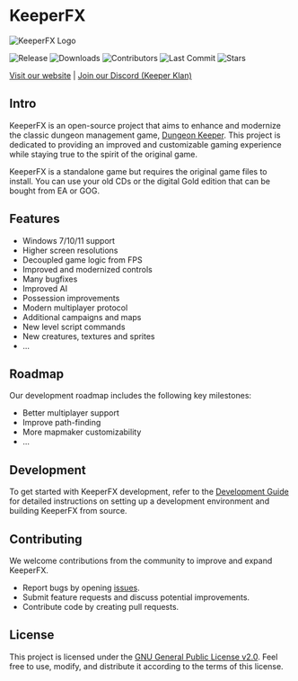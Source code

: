 # KeeperFX

![KeeperFX Logo](https://keeperfx.net/img/top-banner.png)

![Release](https://img.shields.io/github/v/release/dkfans/keeperfx?style=flat-square)
![Downloads](https://img.shields.io/github/downloads/dkfans/keeperfx/total?style=flat-square)
![Contributors](https://img.shields.io/github/contributors/dkfans/keeperfx?style=flat-square)
![Last Commit](https://img.shields.io/github/last-commit/dkfans/keeperfx?style=flat-square)
![Stars](https://img.shields.io/github/stars/dkfans/keeperfx?style=flat-square)

[Visit our website](https://keeperfx.net) | [Join our Discord (Keeper Klan)](https://discord.gg/hE4p7vy2Hb)


## Intro

KeeperFX is an open-source project that aims to enhance and modernize the classic dungeon management game, [Dungeon Keeper](https://en.wikipedia.org/wiki/Dungeon_Keeper).
This project is dedicated to providing an improved and customizable gaming experience while staying true to the spirit of the original game.

KeeperFX is a standalone game but requires the original game files to install. You can use your old CDs or the digital Gold edition that can be bought from EA or GOG.


## Features

- Windows 7/10/11 support
- Higher screen resolutions
- Decoupled game logic from FPS
- Improved and modernized controls
- Many bugfixes
- Improved AI
- Possession improvements
- Modern multiplayer protocol
- Additional campaigns and maps
- New level script commands
- New creatures, textures and sprites
- ...


## Roadmap

Our development roadmap includes the following key milestones:

- Better multiplayer support 
- Improve path-finding
- More mapmaker customizability
- ...


## Development

To get started with KeeperFX development, refer to the [Development Guide](https://github.com/dkfans/keeperfx/wiki/Building-KeeperFX) for detailed instructions on setting up a development environment and building KeeperFX from source.


## Contributing

We welcome contributions from the community to improve and expand KeeperFX.
- Report bugs by opening [issues](https://github.com/yourusername/KeeperFX/issues).
- Submit feature requests and discuss potential improvements.
- Contribute code by creating pull requests.


## License

This project is licensed under the [GNU General Public License v2.0](LICENSE). Feel free to use, modify, and distribute it according to the terms of this license.

